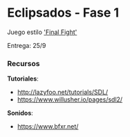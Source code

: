 # Eclipsados - Fase 1
Juego estilo ['Final Fight'](https://www.youtube.com/watch?v=KL22s0MPiA4)

Entrega: 25/9

### Recursos
**Tutoriales**:
* http://lazyfoo.net/tutorials/SDL/
* https://www.willusher.io/pages/sdl2/

**Sonidos**:
* https://www.bfxr.net/
